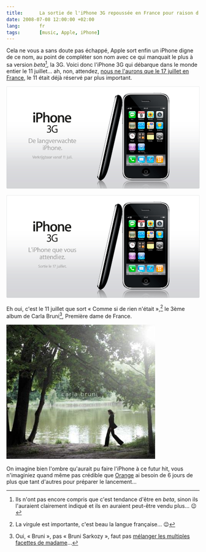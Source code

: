 ```yaml
---
title:      La sortie de l'iPhone 3G repoussée en France pour raison d'État
date: 2008-07-08 12:00:00 +02:00
lang:       fr
tags:       [music, Apple, iPhone]
---
```


Cela ne vous a sans doute pas échappé, Apple sort enfin un iPhone digne de ce nom, au point de compléter son nom avec ce qui manquait le plus à sa version *beta*[^1], la 3G. Voici donc l'iPhone 3G qui débarque dans le monde entier le 11 juillet… ah, non, attendez, [nous ne l'aurons que le 17 juillet en France](http://www.iphon.fr/post/2008/06/09/Le-11-Non-le-17-juillet), le 11 était déjà réservé par plus important.

[^1]: Ils n'ont pas encore compris que c'est tendance d'être en *beta*, sinon ils l'auraient clairement indiqué et ils en auraient peut-être vendu plus… 😉

![](Apple_-_iPhone_3G_-_Pays-Bas.jpg "L'iPhone 3G aux Pays-Bas et presque partout ailleurs le 11 juillet")

![](Apple_-_iPhone_3G.jpg "L'iPhone 3G en France le 17 juillet")

Eh oui, c'est le 11 juillet que sort « Comme si de rien n'était »,[^2] le 3ème album de Carla Bruni[^3], Première dame de France.

![](Carla_Bruni_-_Comme_si_de_rien_n_etait.jpg "« Comme si de rien n'était », 3ème album de Carla Bruni")

On imagine bien l'ombre qu'aurait pu faire l'iPhone à ce futur hit, vous n'imaginiez quand même pas crédible que [Orange](http://iphone.orange.fr/) ai besoin de 6 jours de plus que tant d'autres pour préparer le lancement…

[^2]: La virgule est importante, c'est beau la langue française… 😉

[^3]: Oui, « Bruni », pas « Bruni Sarkozy », faut pas [mélanger les multiples facettes de madame](http://www.europe1.fr/Info/Actualite-Politique/Institutions/Carla-Bruni-reste-de-gauche-mais-votera-Sarkozy)…
